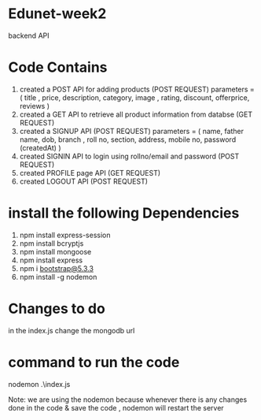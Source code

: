 # Edunet-week2
backend API 

# Code Contains
1. created a POST API for adding products (POST REQUEST)
		parameters =  ( title , price, description, category, image , rating, discount, offerprice, reviews )
2. created a GET API to retrieve all product information from databse (GET REQUEST)
3. created a SIGNUP API (POST REQUEST)
		parameters = ( name, father name, dob, branch , roll no, section, address, mobile no, password  (createdAt) )
4. created SIGNIN API to login using rollno/email and password (POST REQUEST)
5. created PROFILE page API (GET REQUEST)
6. created LOGOUT API (POST REQUEST)


# install the following Dependencies
1. npm install express-session
2. npm install bcryptjs
3. npm install mongoose
4. npm install express
5. npm i bootstrap@5.3.3
6. npm install -g nodemon


# Changes to do
in the index.js change the mongodb url


# command to run the code
nodemon .\index.js    

Note:
we are using the nodemon because whenever there is any changes done in the code & save the code , nodemon will restart the server

